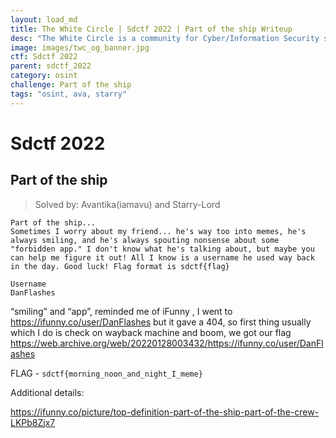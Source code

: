 ```yaml
---
layout: load_md
title: The White Circle | Sdctf 2022 | Part of the ship Writeup
desc: "The White Circle is a community for Cyber/Information Security students, enthusiasts and professionals. You can discuss anything related to Security, share your knowledge with others, get help when you need it and proceed further in your journey with amazing people from all over the world."
image: images/twc_og_banner.jpg
ctf: Sdctf 2022
parent: sdctf_2022
category: osint
challenge: Part of the ship
tags: "osint, ava, starry"
---
```


<h1 class="heading card-title white-text">Sdctf 2022</h1>


## Part of the ship
> Solved by: Avantika(iamavu) and Starry-Lord

```
Part of the ship...
Sometimes I worry about my friend... he's way too into memes, he's always smiling, and he's always spouting nonsense about some "forbidden app." I don't know what he's talking about, but maybe you can help me figure it out! All I know is a username he used way back in the day. Good luck! Flag format is sdctf{flag}

Username
DanFlashes
```

“smiling” and “app”, reminded me of iFunny , I went to https://ifunny.co/user/DanFlashes
but it gave a 404, so first thing usually which I do is check on wayback machine and boom, we got our flag 
https://web.archive.org/web/20220128003432/https://ifunny.co/user/DanFlashes

FLAG - `sdctf{morning_noon_and_night_I_meme}`

Additional details:

https://ifunny.co/picture/top-definition-part-of-the-ship-part-of-the-crew-LKPb8Zjx7

